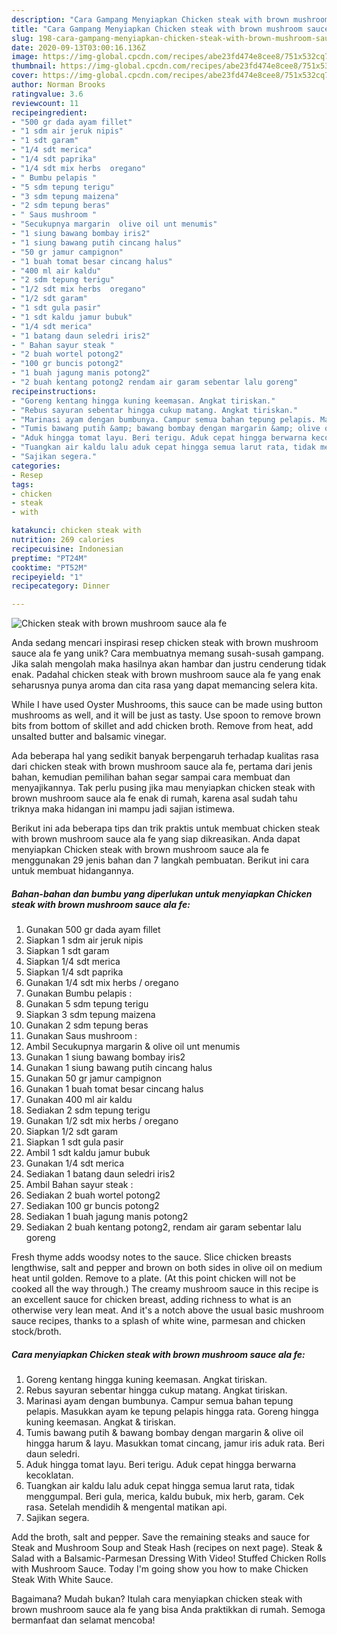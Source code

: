```yaml
---
description: "Cara Gampang Menyiapkan Chicken steak with brown mushroom sauce ala fe Anti Gagal"
title: "Cara Gampang Menyiapkan Chicken steak with brown mushroom sauce ala fe Anti Gagal"
slug: 198-cara-gampang-menyiapkan-chicken-steak-with-brown-mushroom-sauce-ala-fe-anti-gagal
date: 2020-09-13T03:00:16.136Z
image: https://img-global.cpcdn.com/recipes/abe23fd474e8cee8/751x532cq70/chicken-steak-with-brown-mushroom-sauce-ala-fe-foto-resep-utama.jpg
thumbnail: https://img-global.cpcdn.com/recipes/abe23fd474e8cee8/751x532cq70/chicken-steak-with-brown-mushroom-sauce-ala-fe-foto-resep-utama.jpg
cover: https://img-global.cpcdn.com/recipes/abe23fd474e8cee8/751x532cq70/chicken-steak-with-brown-mushroom-sauce-ala-fe-foto-resep-utama.jpg
author: Norman Brooks
ratingvalue: 3.6
reviewcount: 11
recipeingredient:
- "500 gr dada ayam fillet"
- "1 sdm air jeruk nipis"
- "1 sdt garam"
- "1/4 sdt merica"
- "1/4 sdt paprika"
- "1/4 sdt mix herbs  oregano"
- " Bumbu pelapis "
- "5 sdm tepung terigu"
- "3 sdm tepung maizena"
- "2 sdm tepung beras"
- " Saus mushroom "
- "Secukupnya margarin  olive oil unt menumis"
- "1 siung bawang bombay iris2"
- "1 siung bawang putih cincang halus"
- "50 gr jamur campignon"
- "1 buah tomat besar cincang halus"
- "400 ml air kaldu"
- "2 sdm tepung terigu"
- "1/2 sdt mix herbs  oregano"
- "1/2 sdt garam"
- "1 sdt gula pasir"
- "1 sdt kaldu jamur bubuk"
- "1/4 sdt merica"
- "1 batang daun seledri iris2"
- " Bahan sayur steak "
- "2 buah wortel potong2"
- "100 gr buncis potong2"
- "1 buah jagung manis potong2"
- "2 buah kentang potong2 rendam air garam sebentar lalu goreng"
recipeinstructions:
- "Goreng kentang hingga kuning keemasan. Angkat tiriskan."
- "Rebus sayuran sebentar hingga cukup matang. Angkat tiriskan."
- "Marinasi ayam dengan bumbunya. Campur semua bahan tepung pelapis. Masukkan ayam ke tepung pelapis hingga rata. Goreng hingga kuning keemasan. Angkat &amp; tiriskan."
- "Tumis bawang putih &amp; bawang bombay dengan margarin &amp; olive oil hingga harum &amp; layu. Masukkan tomat cincang, jamur iris aduk rata. Beri daun seledri."
- "Aduk hingga tomat layu. Beri terigu. Aduk cepat hingga berwarna kecoklatan."
- "Tuangkan air kaldu lalu aduk cepat hingga semua larut rata, tidak menggumpal. Beri gula, merica, kaldu bubuk, mix herb, garam. Cek rasa. Setelah mendidih &amp; mengental matikan api."
- "Sajikan segera."
categories:
- Resep
tags:
- chicken
- steak
- with

katakunci: chicken steak with 
nutrition: 269 calories
recipecuisine: Indonesian
preptime: "PT24M"
cooktime: "PT52M"
recipeyield: "1"
recipecategory: Dinner

---
```



![Chicken steak with brown mushroom sauce ala fe](https://img-global.cpcdn.com/recipes/abe23fd474e8cee8/751x532cq70/chicken-steak-with-brown-mushroom-sauce-ala-fe-foto-resep-utama.jpg)

Anda sedang mencari inspirasi resep chicken steak with brown mushroom sauce ala fe yang unik? Cara membuatnya memang susah-susah gampang. Jika salah mengolah maka hasilnya akan hambar dan justru cenderung tidak enak. Padahal chicken steak with brown mushroom sauce ala fe yang enak seharusnya punya aroma dan cita rasa yang dapat memancing selera kita.

While I have used Oyster Mushrooms, this sauce can be made using button mushrooms as well, and it will be just as tasty. Use spoon to remove brown bits from bottom of skillet and add chicken broth. Remove from heat, add unsalted butter and balsamic vinegar.

Ada beberapa hal yang sedikit banyak berpengaruh terhadap kualitas rasa dari chicken steak with brown mushroom sauce ala fe, pertama dari jenis bahan, kemudian pemilihan bahan segar sampai cara membuat dan menyajikannya. Tak perlu pusing jika mau menyiapkan chicken steak with brown mushroom sauce ala fe enak di rumah, karena asal sudah tahu triknya maka hidangan ini mampu jadi sajian istimewa.


Berikut ini ada beberapa tips dan trik praktis untuk membuat chicken steak with brown mushroom sauce ala fe yang siap dikreasikan. Anda dapat menyiapkan Chicken steak with brown mushroom sauce ala fe menggunakan 29 jenis bahan dan 7 langkah pembuatan. Berikut ini cara untuk membuat hidangannya.

<!--inarticleads1-->

##### Bahan-bahan dan bumbu yang diperlukan untuk menyiapkan Chicken steak with brown mushroom sauce ala fe:

1. Gunakan 500 gr dada ayam fillet
1. Siapkan 1 sdm air jeruk nipis
1. Siapkan 1 sdt garam
1. Siapkan 1/4 sdt merica
1. Siapkan 1/4 sdt paprika
1. Gunakan 1/4 sdt mix herbs / oregano
1. Gunakan  Bumbu pelapis :
1. Gunakan 5 sdm tepung terigu
1. Siapkan 3 sdm tepung maizena
1. Gunakan 2 sdm tepung beras
1. Gunakan  Saus mushroom :
1. Ambil Secukupnya margarin &amp; olive oil unt menumis
1. Gunakan 1 siung bawang bombay iris2
1. Gunakan 1 siung bawang putih cincang halus
1. Gunakan 50 gr jamur campignon
1. Gunakan 1 buah tomat besar cincang halus
1. Gunakan 400 ml air kaldu
1. Sediakan 2 sdm tepung terigu
1. Gunakan 1/2 sdt mix herbs / oregano
1. Siapkan 1/2 sdt garam
1. Siapkan 1 sdt gula pasir
1. Ambil 1 sdt kaldu jamur bubuk
1. Gunakan 1/4 sdt merica
1. Sediakan 1 batang daun seledri iris2
1. Ambil  Bahan sayur steak :
1. Sediakan 2 buah wortel potong2
1. Sediakan 100 gr buncis potong2
1. Sediakan 1 buah jagung manis potong2
1. Sediakan 2 buah kentang potong2, rendam air garam sebentar lalu goreng


Fresh thyme adds woodsy notes to the sauce. Slice chicken breasts lengthwise, salt and pepper and brown on both sides in olive oil on medium heat until golden. Remove to a plate. (At this point chicken will not be cooked all the way through.) The creamy mushroom sauce in this recipe is an excellent sauce for chicken breast, adding richness to what is an otherwise very lean meat. And it&#39;s a notch above the usual basic mushroom sauce recipes, thanks to a splash of white wine, parmesan and chicken stock/broth. 

<!--inarticleads2-->

##### Cara menyiapkan Chicken steak with brown mushroom sauce ala fe:

1. Goreng kentang hingga kuning keemasan. Angkat tiriskan.
1. Rebus sayuran sebentar hingga cukup matang. Angkat tiriskan.
1. Marinasi ayam dengan bumbunya. Campur semua bahan tepung pelapis. Masukkan ayam ke tepung pelapis hingga rata. Goreng hingga kuning keemasan. Angkat &amp; tiriskan.
1. Tumis bawang putih &amp; bawang bombay dengan margarin &amp; olive oil hingga harum &amp; layu. Masukkan tomat cincang, jamur iris aduk rata. Beri daun seledri.
1. Aduk hingga tomat layu. Beri terigu. Aduk cepat hingga berwarna kecoklatan.
1. Tuangkan air kaldu lalu aduk cepat hingga semua larut rata, tidak menggumpal. Beri gula, merica, kaldu bubuk, mix herb, garam. Cek rasa. Setelah mendidih &amp; mengental matikan api.
1. Sajikan segera.


Add the broth, salt and pepper. Save the remaining steaks and sauce for Steak and Mushroom Soup and Steak Hash (recipes on next page). Steak &amp; Salad with a Balsamic-Parmesan Dressing With Video! Stuffed Chicken Rolls with Mushroom Sauce. Today I&#39;m going show you how to make Chicken Steak With White Sauce. 

Bagaimana? Mudah bukan? Itulah cara menyiapkan chicken steak with brown mushroom sauce ala fe yang bisa Anda praktikkan di rumah. Semoga bermanfaat dan selamat mencoba!
